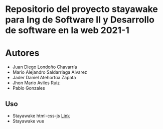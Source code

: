 # Repositorio del proyecto stayawake para Ing de Software II y Desarrollo de software en la web 2021-1

# Autores

- Juan Diego Londoño Chavarría
- Mario Alejandro Saldarriaga Alvarez
- Jader Daniel Atehortúa Zapata
- Jhon Mario Aviles Ruiz
- Pablo Gonzales

## Uso

- Stayawake html-css-js [Link](https://github.com/JuanDLCH/stayawake/tree/stayawake-basic)
- Stayawake vue